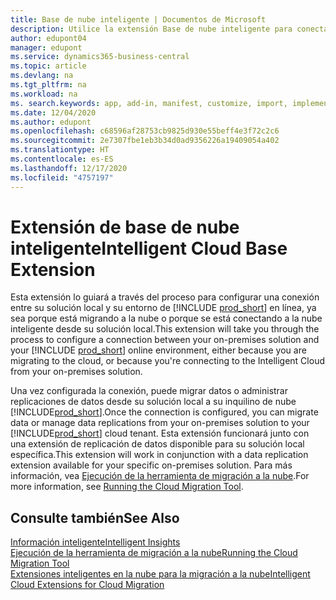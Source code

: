 ```yaml
---
title: Base de nube inteligente | Documentos de Microsoft
description: Utilice la extensión Base de nube inteligente para conectar su solución local con Business Central en línea.
author: edupont04
manager: edupont
ms.service: dynamics365-business-central
ms.topic: article
ms.devlang: na
ms.tgt_pltfrm: na
ms.workload: na
ms. search.keywords: app, add-in, manifest, customize, import, implement
ms.date: 12/04/2020
ms.author: edupont
ms.openlocfilehash: c68596af28753cb9825d930e55beff4e3f72c2c6
ms.sourcegitcommit: 2e7307fbe1eb3b34d0ad9356226a19409054a402
ms.translationtype: HT
ms.contentlocale: es-ES
ms.lasthandoff: 12/17/2020
ms.locfileid: "4757197"
---
```

# <a name="intelligent-cloud-base-extension"></a><span data-ttu-id="e4747-103">Extensión de base de nube inteligente</span><span class="sxs-lookup"><span data-stu-id="e4747-103">Intelligent Cloud Base Extension</span></span>

<span data-ttu-id="e4747-104">Esta extensión lo guiará a través del proceso para configurar una conexión entre su solución local y su entorno de [!INCLUDE [prod_short](includes/prod_short.md)] en línea, ya sea porque está migrando a la nube o porque se está conectando a la nube inteligente desde su solución local.</span><span class="sxs-lookup"><span data-stu-id="e4747-104">This extension will take you through the process to configure a connection between your on-premises solution and your [!INCLUDE [prod_short](includes/prod_short.md)] online environment, either because you are migrating to the cloud, or because you're connecting to the Intelligent Cloud from your on-premises solution.</span></span>  

<span data-ttu-id="e4747-105">Una vez configurada la conexión, puede migrar datos o administrar replicaciones de datos desde su solución local a su inquilino de nube [!INCLUDE[prod_short](includes/prod_short.md)].</span><span class="sxs-lookup"><span data-stu-id="e4747-105">Once the connection is configured, you can migrate data or manage data replications from your on-premises solution to your [!INCLUDE[prod_short](includes/prod_short.md)] cloud tenant.</span></span> <span data-ttu-id="e4747-106">Esta extensión funcionará junto con una extensión de replicación de datos disponible para su solución local específica.</span><span class="sxs-lookup"><span data-stu-id="e4747-106">This extension will work in conjunction with a data replication extension available for your specific on-premises solution.</span></span> <span data-ttu-id="e4747-107">Para más información, vea [Ejecución de la herramienta de migración a la nube](/dynamics365/business-central/dev-itpro/administration/migration-tool).</span><span class="sxs-lookup"><span data-stu-id="e4747-107">For more information, see [Running the Cloud Migration Tool](/dynamics365/business-central/dev-itpro/administration/migration-tool).</span></span>  

## <a name="see-also"></a><span data-ttu-id="e4747-108">Consulte también</span><span class="sxs-lookup"><span data-stu-id="e4747-108">See Also</span></span>

[<span data-ttu-id="e4747-109">Información inteligente</span><span class="sxs-lookup"><span data-stu-id="e4747-109">Intelligent Insights</span></span>](about-intelligent-cloud.md)  
[<span data-ttu-id="e4747-110">Ejecución de la herramienta de migración a la nube</span><span class="sxs-lookup"><span data-stu-id="e4747-110">Running the Cloud Migration Tool</span></span>](/dynamics365/business-central/dev-itpro/administration/migration-tool)  
[<span data-ttu-id="e4747-111">Extensiones inteligentes en la nube para la migración a la nube</span><span class="sxs-lookup"><span data-stu-id="e4747-111">Intelligent Cloud Extensions for Cloud Migration</span></span>](ui-extensions-data-replication.md)  

